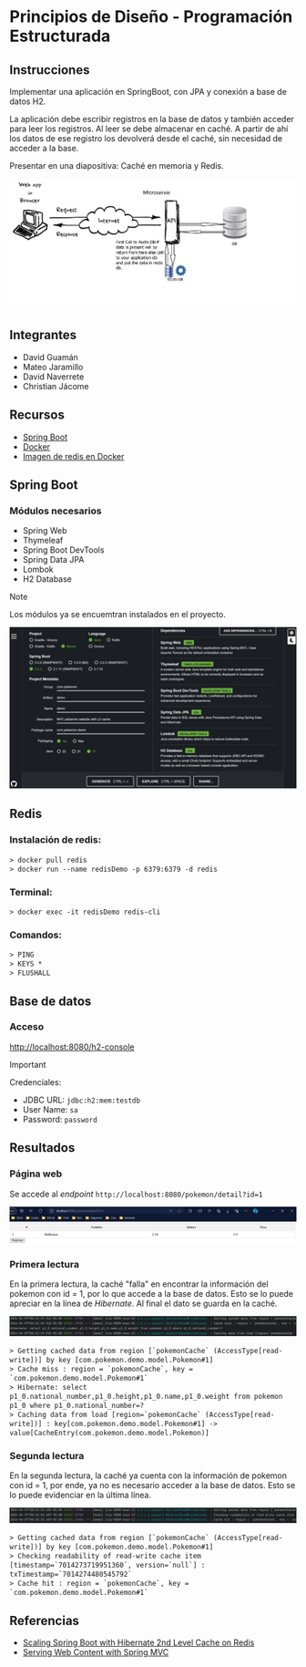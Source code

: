 # Principios de Diseño - Programación Estructurada

## Instrucciones

Implementar una aplicación en SpringBoot, con JPA y conexión a base de datos H2.

La aplicación debe escribir registros en la base de datos y también acceder para leer los registros. Al leer se debe almacenar en caché. A partir de ahí los datos de ese registro los devolverá desde el caché, sin necesidad de acceder a la base.

Presentar en una diapositiva: Caché en memoria y Redis.

![redis_architecture](imagenes/redis_architecture.jpg)

## Integrantes

- David Guamán
- Mateo Jaramillo
- David Naverrete
- Christian Jácome

## Recursos

- [Spring Boot](https://start.spring.io/)
- [Docker](https://www.docker.com/products/docker-desktop/)
- [Imagen de redis en Docker](https://hub.docker.com/_/redis)

## Spring Boot

### Módulos necesarios

- Spring Web
- Thymeleaf
- Spring Boot DevTools
- Spring Data JPA
- Lombok
- H2 Database

> [!Note]
> Los módulos ya se encuemtran instalados en el proyecto.

![init_springboot](imagenes/init_springboot.png)

## Redis

### Instalación de redis:

``` cli
> docker pull redis
> docker run --name redisDemo -p 6379:6379 -d redis
```

### Terminal:

```cli
> docker exec -it redisDemo redis-cli
```

### Comandos:

``` cli
> PING
> KEYS *
> FLUSHALL
```

## Base de datos

### Acceso

[http://localhost:8080/h2-console](http://localhost:8080/h2-console)

> [!IMPORTANT]  
> Credenciales:
> - JDBC URL: `jdbc:h2:mem:testdb`
> - User Name: `sa`
> - Password: `password`

## Resultados

### Página web

Se accede al *endpoint* `http://localhost:8080/pokemon/detail?id=1`

![pagina_web](imagenes/pokemon_detail.png)

### Primera lectura

En la primera lectura, la caché "falla" en encontrar la información del pokemon con id = 1, por lo que accede a la base de datos. Esto se lo puede apreciar en la línea de *Hibernate*. Al final el dato se guarda en la caché.

![primera_lectura](imagenes/primera_lectura.png)

``` cli
> Getting cached data from region [`pokemonCache` (AccessType[read-write])] by key [com.pokemon.demo.model.Pokemon#1]
> Cache miss : region = `pokemonCache`, key = `com.pokemon.demo.model.Pokemon#1`
> Hibernate: select p1_0.national_number,p1_0.height,p1_0.name,p1_0.weight from pokemon p1_0 where p1_0.national_number=?
> Caching data from load [region=`pokemonCache` (AccessType[read-write])] : key[com.pokemon.demo.model.Pokemon#1] -> value[CacheEntry(com.pokemon.demo.model.Pokemon)]
```

### Segunda lectura

En la segunda lectura, la caché ya cuenta con la información de pokemon con id = 1, por ende, ya no es necesario acceder a la base de datos. Esto se lo puede evidenciar en la última línea.

![segunda_lectura](imagenes/segunda_lectura.png)

```cli
> Getting cached data from region [`pokemonCache` (AccessType[read-write])] by key [com.pokemon.demo.model.Pokemon#1]
> Checking readability of read-write cache item [timestamp=`7014273719951360`, version=`null`] : txTimestamp=`7014274480545792`
> Cache hit : region = `pokemonCache`, key = `com.pokemon.demo.model.Pokemon#1`
```

## Referencias

- [Scaling Spring Boot with Hibernate 2nd Level Cache on Redis](https://medium.com/@shahto/scaling-spring-boot-with-hibernate-2nd-level-cache-on-redis-54d588fc8b06 )
- [Serving Web Content with Spring MVC](https://spring.io/guides/gs/serving-web-content)

